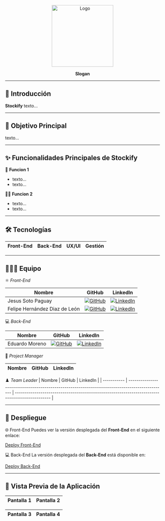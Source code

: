 <div align="center">
   <img src="https://res.cloudinary.com/dgnrqnj8y/image/upload/v1737486250/Mesa_de_trabajo_1_adopsh.png" alt="Logo" width="200px" />
   <p><strong>Slogan</strong></p>
</div>

---

## 🚀 Introducción

**Stockify** texto...

---

## 🎯 Objetivo Principal

texto...

---

## ✨ Funcionalidades Principales de Stockify

🏢 **Funcion 1**  
- texto...  
- texto...  

👩‍💼 **Funcion 2**  
- texto...  
- texto...  


---

## 🛠️ Tecnologías

| Front-End                                                                 | Back-End                                                                 | UX/UI                                                                 | Gestión                                                             |
|---------------------------------------------------------------------------|--------------------------------------------------------------------------|-----------------------------------------------------------------------|--------------------------------------------------------------------|

---

## 🧑‍🤝‍🧑 Equipo

⚛️ *Front-End*

| Nombre         | GitHub                                                                                          | LinkedIn                                                                                         |
| -------------- | ------------------------------------------------------------------------------------------------ | ------------------------------------------------------------------------------------------------ |
| Jesus Soto Paguay| [![GitHub](https://img.shields.io/badge/github-%23121011.svg?&style=for-the-badge&logo=github&logoColor=white)](#) | [![LinkedIn](https://img.shields.io/badge/linkedin-%230A66C2.svg?&style=for-the-badge&logo=linkedin&logoColor=white)](#) |
| Felipe Hernández Diaz de León| [![GitHub](https://img.shields.io/badge/github-%23121011.svg?&style=for-the-badge&logo=github&logoColor=white)](https://github.com/fhdzleon) | [![LinkedIn](https://img.shields.io/badge/linkedin-%230A66C2.svg?&style=for-the-badge&logo=linkedin&logoColor=white)](https://www.linkedin.com/in/fhdzleon/) |

💻 *Back-End*

| Nombre         | GitHub                                                                                          | LinkedIn                                                                                         |
| -------------- | ------------------------------------------------------------------------------------------------ | ------------------------------------------------------------------------------------------------ |
| Eduardo Moreno | [![GitHub](https://img.shields.io/badge/github-%23121011.svg?&style=for-the-badge&logo=github&logoColor=white)](https://github.com/EduMMorenolp) | [![LinkedIn](https://img.shields.io/badge/linkedin-%230A66C2.svg?&style=for-the-badge&logo=linkedin&logoColor=white)](https://www.linkedin.com/in/eduardo-m-moreno-programador/) |

📝 *Project Manager*

| Nombre       | GitHub                                                                                          | LinkedIn                                                                                         |
| ------------ | ------------------------------------------------------------------------------------------------ | ------------------------------------------------------------------------------------------------ |

♟️ *Team Leader*
| Nombre      | GitHub                                                                                          | LinkedIn                                                                                         |
| ----------- | ------------------------------------------------------------------------------------------------ | ------------------------------------------------------------------------------------------------ |

---

## 🔗 Despliegue

🌐 Front-End
Puedes ver la versión desplegada del **Front-End** en el siguiente enlace:

[Deploy Front-End](#)

💻 Back-End
La versión desplegada del **Back-End** está disponible en:

[Deploy Back-End](#)

---
## 📸 Vista Previa de la Aplicación
| Pantalla 1 | Pantalla 2 |
|------------|------------|


| Pantalla 3 | Pantalla 4 |
|------------|------------|


